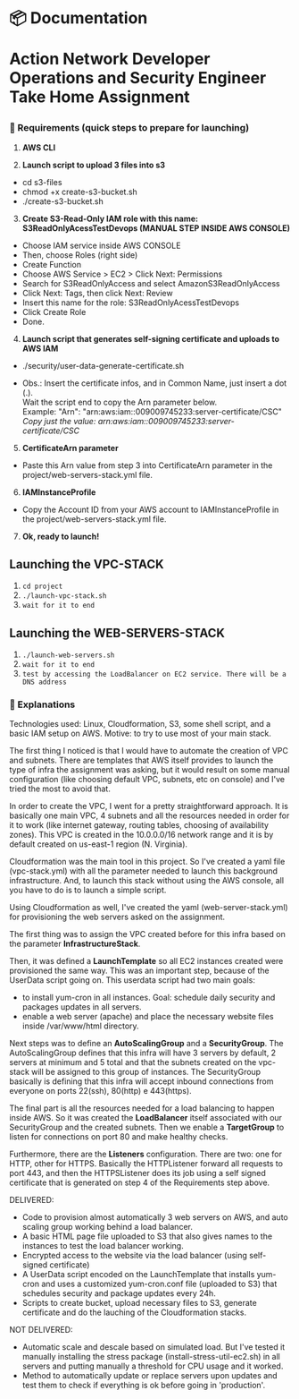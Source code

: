 <h1 align="left">
  📦 Documentation
  <p>Action Network Developer Operations and Security Engineer Take Home Assignment</p>
</h1>

### 🔽 Requirements (quick steps to prepare for launching)

1. **AWS CLI**

2. **Launch script to upload 3 files into s3**  
- cd s3-files    
- chmod +x create-s3-bucket.sh      
- ./create-s3-bucket.sh    

3. **Create S3-Read-Only IAM role with this name: S3ReadOnlyAcessTestDevops (MANUAL STEP INSIDE AWS CONSOLE)**  
- Choose IAM service inside AWS CONSOLE  
- Then, choose Roles (right side)  
- Create Function  
- Choose AWS Service > EC2 > Click Next: Permissions   
- Search for S3ReadOnlyAccess and select AmazonS3ReadOnlyAccess  
- Click Next: Tags, then click Next: Review   
- Insert this name for the role: S3ReadOnlyAcessTestDevops  
- Click Create Role  
- Done.  

4. **Launch script that generates self-signing certificate and uploads to AWS IAM**

- ./security/user-data-generate-certificate.sh  

- Obs.: Insert the certificate infos, and in Common Name, just insert a dot (.).  
Wait the script end to copy the Arn parameter below.  
  Example: "Arn": "arn:aws:iam::009009745233:server-certificate/CSC"  
*Copy just the value: arn:aws:iam::009009745233:server-certificate/CSC*

5. **CertificateArn parameter**
- Paste this Arn value from step 3 into CertificateArn parameter in the project/web-servers-stack.yml file.  

6. **IAMInstanceProfile**
- Copy the Account ID from your AWS account to IAMInstanceProfile in the project/web-servers-stack.yml file.  

7. **Ok, ready to launch!**

## Launching the VPC-STACK

1. ``cd project``
2. ``./launch-vpc-stack.sh``
3. ``wait for it to end``

## Launching the WEB-SERVERS-STACK

1. ``./launch-web-servers.sh``
2. ``wait for it to end``
3. ``test by accessing the LoadBalancer on EC2 service. There will be a DNS address``

### 🔽 Explanations   

Technologies used: Linux, Cloudformation, S3, some shell script, and a basic IAM setup on AWS.
Motive: to try to use most of your main stack.   

The first thing I noticed is that I would have to automate the creation of VPC and subnets. There are templates that AWS itself provides to launch the type of infra the assignment was asking, but it would result on some manual configuration (like choosing default VPC, subnets, etc on console) and I've tried the most to avoid that.   

In order to create the VPC, I went for a pretty straightforward approach. It is basically one main VPC, 4 subnets and all the resources needed in order for it to work (like internet gateway, routing tables, choosing of availability zones). This VPC is created in the 10.0.0.0/16 network range and it is by default created on us-east-1 region (N. Virginia).    

Cloudformation was the main tool in this project. So I've created a yaml file (vpc-stack.yml) with all the parameter needed to launch this background infrastructure. And, to launch this stack without using the AWS console, all you have to do is to launch a simple script.   

Using Cloudformation as well, I've created the yaml (web-server-stack.yml) for provisioning the web servers asked on the assignment.

The first thing was to assign the VPC created before for this infra based on the parameter **InfrastructureStack**.

Then, it was defined a **LaunchTemplate** so all EC2 instances created were provisioned the same way. 
This was an important step, because of the UserData script going on. This userdata script had two main goals: 
- to install yum-cron in all instances. Goal: schedule daily security and packages updates in all servers. 
- enable a web server (apache) and place the necessary website files inside /var/www/html directory.  

Next steps was to define an **AutoScalingGroup** and a **SecurityGroup**. The AutoScalingGroup defines that this infra will have 3 servers by default, 2 servers at minimum and 5 total and that the subnets created on the vpc-stack will be assigned to this group of instances. The SecurityGroup basically is defining that this infra will accept inbound connections from everyone on ports 22(ssh), 80(http) e 443(https).    

The final part is all the resources needed for a load balancing to happen inside AWS. So it was created the **LoadBalancer** itself associated with our SecurityGroup and the created subnets. Then we enable a **TargetGroup** to listen for connections on port 80 and make healthy checks.  

Furthermore, there are the **Listeners** configuration. There are two: one for HTTP, other for HTTPS. Basically the HTTPListener forward all requests to port 443, and then the HTTPSListener does its job using a self signed certificate that is generated on step 4 of the Requirements step above.

DELIVERED:
- Code to provision almost automatically 3 web servers on AWS, and auto scaling group working behind a load balancer.  
- A basic HTML page file uploaded to S3 that also gives names to the instances to test the load balancer working.  
- Encrypted access to the website via the load balancer (using self-signed certificate)  
- A UserData script encoded on the LaunchTemplate that installs yum-cron and uses a customized yum-cron.conf file (uploaded to S3) that schedules security and package updates every 24h.  
- Scripts to create bucket, upload necessary files to S3, generate certificate and do the lauching of the Cloudformation stacks.  

NOT DELIVERED:  
- Automatic scale and descale based on simulated load. But I've tested it manually installing the stress package (install-stress-util-ec2.sh) in all servers and putting manually a threshold for CPU usage and it worked.  
- Method to automatically update or replace servers upon updates and test them to check if everything is ok before going in 'production'.   


